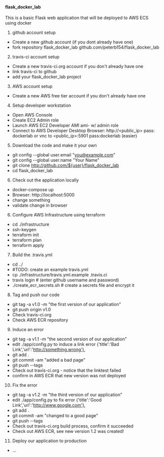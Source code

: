 #### flask_docker_lab

This is a basic Flask web application that will be deployed to AWS ECS using docker

1. github account setup
  - Create a new github account (if you dont already have one)
  - fork repository flask_docker_lab github.com/peterb154/flask_docker_lab
2. travis-ci account setup
  - Create a new travis-ci.org account if you don't already have one
  - link travis-ci to github
  - add your flask_docker_lab project
3. AWS account setup
  - Create a new AWS free tier account if you don't already have one
4. Setup developer workstation
  - Open AWS Console
  - Create EC2 Admin role
  - Launch AWS EC2 Developer AMI ami-<TBD> w/ admin role
  - Connect to AWS Developer Desktop Browser: http://<public_ip> pass: dockerlab
    or vnc to <public_ip>:5901 pass:dockerlab (easier)
5. Download the code and make it your own
  - git config --global user.email "you@example.com"
  - git config --global user.name "Your Name"
  - git clone http://github.com/${user}/flask_docker_lab
  - cd flask_docker_lab
6. Check out the application locally
  - docker-compose up
  - Browser: http://localhost:5000
  - change something
  - validate change in browser
6. Configure AWS Infrastructure using terraform
  - cd ./infrastructure
  - ssh-keygen
  - terraform init
  - terraform plan
  - terraform apply
7. Build the .travis.yml
  - cd ../
  - #TODO: create an example travis.yml
  - cp ./infrastructure/travis.yml.example .travis.ci
  - travis login # (enter github username and password)
  - ./create_ecr_secrets.sh # create a secrets file and encrypt it
8. Tag and push our code
  - git tag -a v1.0 -m "the first version of our application"
  - git push origin v1.0
  - Check travis-ci.org
  - Check AWS ECR repository
9. Induce an error
  - git tag -a v1.1 -m "the second version of our application"
  - edit ./app/config.py to induce a link error
      {'title':'Bad Link','url':'http://something.wrong'},
  - git add .
  - git commit -am "added a bad page"
  - git push --tags
  - Check out travis-ci.org - notice that the linktest failed
  - confirm in AWS ECR that new version was not deployed
10. Fix the error
  - git tag -a v1.2 -m "the third version of our application"
  - edit ./app/config.py to fix error
      {'title':'Good Link','url':'http://www.google.com'},
  - git add .
  - git commit -am "changed to a good page"
  - git push --tags
  - Check out travis-ci.org build process, confirm it succeeded
  - Check out AWS ECR, see new version 1.2 was created!
11. Deploy our application to production
  - ...
